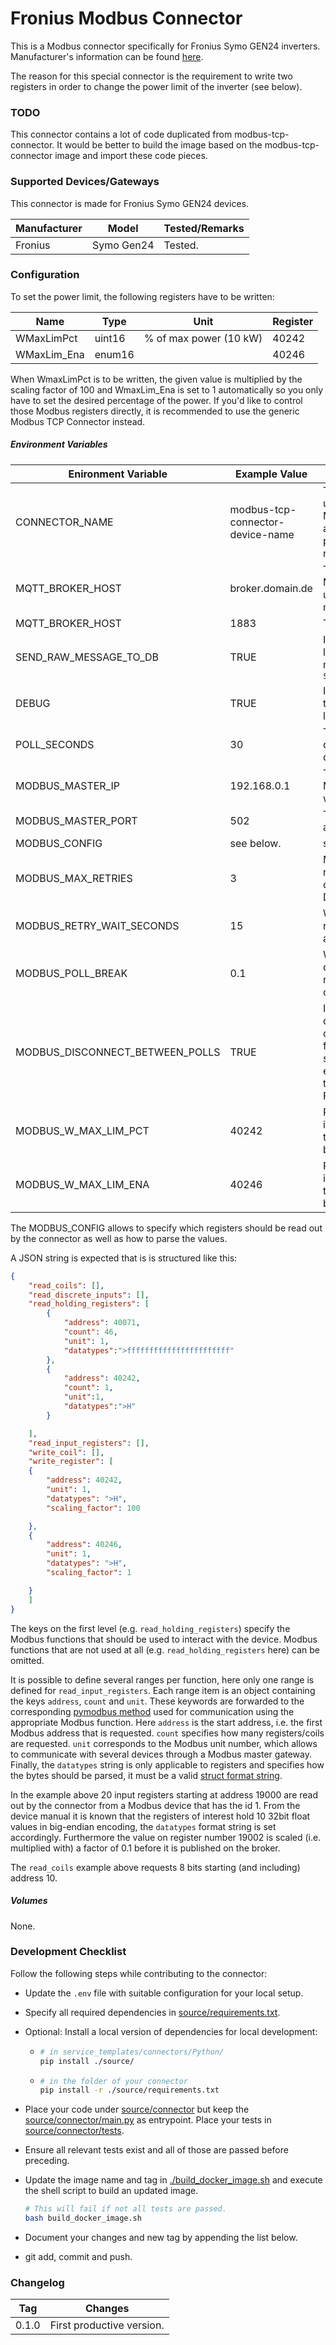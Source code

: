 # Fronius Modbus Connector

This is a Modbus connector specifically for Fronius Symo GEN24 inverters. Manufacturer's information can be found [here](https://www.fronius.com/de/solarenergie/installateure-partner/technische-daten/alle-produkte/anlagen-monitoring/offene-schnittstellen/modbus-tcp?id=a7db8a37-85fb-412d-8c06-9de458400f59).

The reason for this special connector is the requirement to write two registers in order to change the power limit of the inverter (see below).

### TODO

This connector contains a lot of code duplicated from modbus-tcp-connector. It would be better to build the image based on the modbus-tcp-connector image and import these code pieces.

### Supported Devices/Gateways

This connector is made for Fronius Symo GEN24 devices.

| Manufacturer | Model      | Tested/Remarks   |
| ------------ | ---------- | ---------------- |
| Fronius      | Symo Gen24 | Tested.          |


### Configuration

To set the power limit, the following registers have to be written:

| Name        | Type   | Unit                   | Register |
| ----------- | ------ | ---------------------- |----------|
| WMaxLimPct  | uint16 | % of max power (10 kW) | 40242    |
| WMaxLim_Ena | enum16 |                        | 40246    |

When WmaxLimPct is to be written, the given value is multiplied by the scaling factor of 100 and WmaxLim_Ena is set to 1 automatically so you only have to set the desired percentage of the power. If you'd like to control those Modbus registers directly, it is recommended to use the generic Modbus TCP Connector instead.

##### Environment Variables

| Enironment Variable             | Example  Value                   | Usage/Remarks                                                |
| ------------------------------- | -------------------------------- | ------------------------------------------------------------ |
| CONNECTOR_NAME                  | modbus-tcp-connector-device-name | The name of the connector. Must be unique and is used to compute the MQTT topics. Use all lowercase chars and only dashes for separation to prevent clashes with Dockers internal name resolution system. |
| MQTT_BROKER_HOST                | broker.domain.de                 | The DNS name or IP address of the MQTT broker. `localhost` will not work, use the full DNS name of the host machine instead. |
| MQTT_BROKER_HOST                | 1883                             | The port of the MQTT broker.                                 |
| SEND_RAW_MESSAGE_TO_DB          | TRUE                             | If set to `TRUE` (that is a string of capital letters) will publish all received raw messages on topic `${CONNECTOR_NAME}/raw_message_to_db` |
| DEBUG                           | TRUE                             | If == "TRUE" (i.e. the string) will set the loglevel of the connector the logging.DEBUG. Else is logging.INFO. |
| POLL_SECONDS                    | 30                               | The period of polling the Modbus device/gateway for sensor datapoints. |
| MODBUS_MASTER_IP                | 192.168.0.1                      | The ip adress or DNS name of the Modbus master device which we want to connect to. |
| MODBUS_MASTER_PORT              | 502                              | The port on which  the master device awaits Modbus communication. |
| MODBUS_CONFIG                   | see below.                       | see below.                                                   |
| MODBUS_MAX_RETRIES              | 3                                | Maximum number of retrying a failed read/write operation before the connector shuts down with an error. Default value is 3. |
| MODBUS_RETRY_WAIT_SECONDS       | 15                               | Wait time in seconds after a failed read/write operation before trying again. Defaults to 15 seconds. |
| MODBUS_POLL_BREAK               | 0.1                              | Wait time in seconds between two consecutive requests. Some devices react with errors if getting polled too often. Defaults to 0.0 |
| MODBUS_DISCONNECT_BETWEEN_POLLS | TRUE                             | If == "TRUE" (i.e. the string) will disconnect from Modbus master device between polls. This is useful for devices that can only handle a single connection or that react with errors if POLL_SECONDS is larger then a few seconds. Defaults to FALSE. |
| MODBUS_W_MAX_LIM_PCT            | 40242                            | Register of "WmaxLimPct". Change it if your inverter uses a different one than 40242. Otherwise it can beleft blank |
| MODBUS_W_MAX_LIM_ENA            | 40246                            | Register of "WmaxLim_Ena". Change it if your inverter uses a different one than 40246. Otherwise it can beleft blank |
The MODBUS_CONFIG allows to specify which registers should be read out by the connector as well as how to parse the values.

A JSON string is expected that is is structured like this:

```json
{
    "read_coils": [],
    "read_discrete_inputs": [],
    "read_holding_registers": [
        {
            "address": 40071,
            "count": 46,
            "unit": 1,
            "datatypes":">fffffffffffffffffffffff"
        },
        {
            "address": 40242,
            "count": 1,
            "unit":1,
            "datatypes":">H"
        }

    ],
    "read_input_registers": [],
    "write_coil": [],
    "write_register": [
    {
        "address": 40242,
        "unit": 1,
        "datatypes": ">H",
        "scaling_factor": 100

    },
    {
        "address": 40246,
        "unit": 1,
        "datatypes": ">H",
        "scaling_factor": 1

    }
    ]
}
```

The keys on the first level (e.g. `read_holding_registers`) specify the Modbus functions that should be used to interact with the device. Modbus functions that are not used at all (e.g. `read_holding_registers`  here) can be omitted.

It is possible to define several ranges per function, here only one range is defined for `read_input_registers`. Each range item is an object containing the keys `address`, `count` and `unit`. These keywords are forwarded to the corresponding [pymodbus method](https://pymodbus.readthedocs.io/en/latest/source/library/pymodbus.client.html) used for communication using the appropriate Modbus function. Here `address` is the start address, i.e. the first Modbus address that is requested. `count` specifies how many registers/coils are requested. `unit` corresponds to the Modbus unit number, which allows to communicate with several devices through a Modbus master gateway. Finally, the `datatypes` string is only applicable to registers and specifies how the bytes should be parsed, it must be a valid [struct format string](https://docs.python.org/3/library/struct.html#format-strings).

In the example above 20 input registers starting at address 19000 are read out by the connector from a Modbus device that has the id 1. From the device manual it is known that the registers of interest hold 10 32bit float values in big-endian encoding, the `datatypes` format string is set accordingly. Furthermore the value on register number 19002 is scaled (i.e. multiplied with) a factor of 0.1 before it is published on the broker. 

The `read_coils` example above requests 8 bits starting (and including) address 10.

##### Volumes

None.



### Development Checklist

Follow the following steps while contributing to the connector:

* Update the `.env` file with suitable configuration for your local setup.

* Specify all required dependencies in [source/requirements.txt](source/requirements.txt).

* Optional: Install a local version of dependencies for local development:

  * ```bash
    # in service_templates/connectors/Python/
    pip install ./source/
    ```

  * ```bash
    # in the folder of your connector
    pip install -r ./source/requirements.txt
    ```

* Place your code under [source/connector](./source/connector) but keep the [source/connector/main.py](./source/connector/main.py) as entrypoint. Place your tests in [source/connector/tests](./source/connector/tests).

* Ensure all relevant tests exist and all of those are passed before preceding. 

* Update the image name and tag in  [./build_docker_image.sh](./build_docker_image.sh) and execute the shell script to build an updated image. 

  ```bash
  # This will fail if not all tests are passed.
  bash build_docker_image.sh
  ```

* Document your changes and new tag by appending the list below.

* git add, commit and push.



### Changelog

| Tag   | Changes                   |
| ----- | ------------------------- |
| 0.1.0 | First productive version. |

